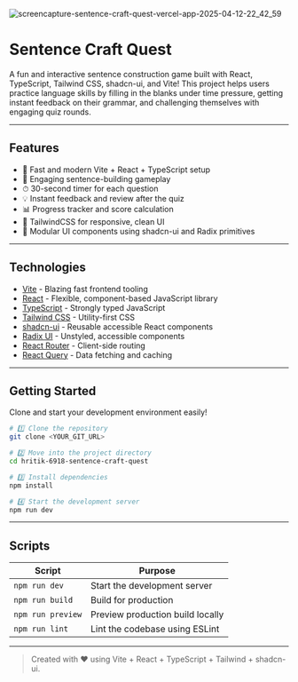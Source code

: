 ![screencapture-sentence-craft-quest-vercel-app-2025-04-12-22_42_59](https://github.com/user-attachments/assets/3e1c6a6c-5087-4315-bf67-8a7b2a9c8e9f)

# Sentence Craft Quest

A fun and interactive sentence construction game built with React, TypeScript, Tailwind CSS, shadcn-ui, and Vite! This project helps users practice language skills by filling in the blanks under time pressure, getting instant feedback on their grammar, and challenging themselves with engaging quiz rounds.

---

## Features

- 🚀 Fast and modern Vite + React + TypeScript setup
- 🎯 Engaging sentence-building gameplay
- ⏱ 30-second timer for each question
- 💡 Instant feedback and review after the quiz
- 📊 Progress tracker and score calculation
- 🎨 TailwindCSS for responsive, clean UI
- 🧩 Modular UI components using shadcn-ui and Radix primitives

---

## Technologies

- [Vite](https://vitejs.dev/) - Blazing fast frontend tooling
- [React](https://react.dev/) - Flexible, component-based JavaScript library
- [TypeScript](https://www.typescriptlang.org/) - Strongly typed JavaScript
- [Tailwind CSS](https://tailwindcss.com/) - Utility-first CSS
- [shadcn-ui](https://ui.shadcn.com/) - Reusable accessible React components
- [Radix UI](https://www.radix-ui.com/) - Unstyled, accessible components
- [React Router](https://reactrouter.com/) - Client-side routing
- [React Query](https://tanstack.com/query/) - Data fetching and caching

---

## Getting Started

Clone and start your development environment easily!

```bash
# 1️⃣ Clone the repository
git clone <YOUR_GIT_URL>

# 2️⃣ Move into the project directory
cd hritik-6918-sentence-craft-quest

# 3️⃣ Install dependencies
npm install

# 4️⃣ Start the development server
npm run dev
```

---

## Scripts

| Script            | Purpose                          |
| ----------------- | -------------------------------- |
| `npm run dev`     | Start the development server     |
| `npm run build`   | Build for production             |
| `npm run preview` | Preview production build locally |
| `npm run lint`    | Lint the codebase using ESLint   |

---

> Created with ❤️ using Vite + React + TypeScript + Tailwind + shadcn-ui.
